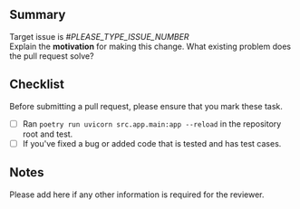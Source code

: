 ## Summary

Target issue is #_PLEASE_TYPE_ISSUE_NUMBER_  
 Explain the **motivation** for making this change. What existing problem does the pull request solve?

## Checklist

Before submitting a pull request, please ensure that you mark these task.

- [ ] Ran `poetry run uvicorn src.app.main:app --reload` in the repository root and test.
- [ ] If you've fixed a bug or added code that is tested and has test cases.

## Notes

Please add here if any other information is required for the reviewer.
